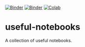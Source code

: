 [![Binder](https://mybinder.org/badge_logo.svg)](https://mybinder.org/v2/gh/pinshuai/useful-notebooks.git/master "Open the Repository and Execute in Binder")
[![Binder](https://mybinder.org/badge_logo.svg)](https://mybinder.org/v2/gh/pinshuai/useful-notebooks.git/master?filepath=RISE-Demo.ipynb "Open Rise demo")
[![Colab](https://colab.research.google.com/assets/colab-badge.svg)](https://colab.research.google.com/github/pinshuai/useful-notebooks/blob/master "Open the repository in Google Colaboratory")

# useful-notebooks

A collection of useful notebooks.

